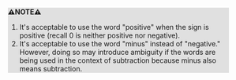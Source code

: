 <div style="margin:2em; background-color: #e0e0e0;">

<strong>⚠️NOTE️️️⚠️</strong>

1. It's acceptable to use the word "positive" when the sign is positive (recall 0 is neither positive nor negative).
2. It's acceptable to use the word "minus" instead of "negative." However, doing so may introduce ambiguity if the words are being used in the context of subtraction because minus also means subtraction.
</div>


